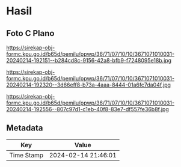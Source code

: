 # Hasil

## Foto C Plano

https://sirekap-obj-formc.kpu.go.id/b65d/pemilu/ppwp/36/71/07/10/10/3671071010031-20240214-192151--b284cd8c-9156-42a8-bfb9-f7248095e18b.jpg

https://sirekap-obj-formc.kpu.go.id/b65d/pemilu/ppwp/36/71/07/10/10/3671071010031-20240214-192320--3d66eff8-b73a-4aaa-8444-01a6fc7da04f.jpg

https://sirekap-obj-formc.kpu.go.id/b65d/pemilu/ppwp/36/71/07/10/10/3671071010031-20240214-192556--807c97d1-c1eb-40f8-83e7-df557fe36b8f.jpg


## Metadata

| Key        | Value               |
| ---------- | ------------------- |
| Time Stamp | 2024-02-14 21:46:01 |



